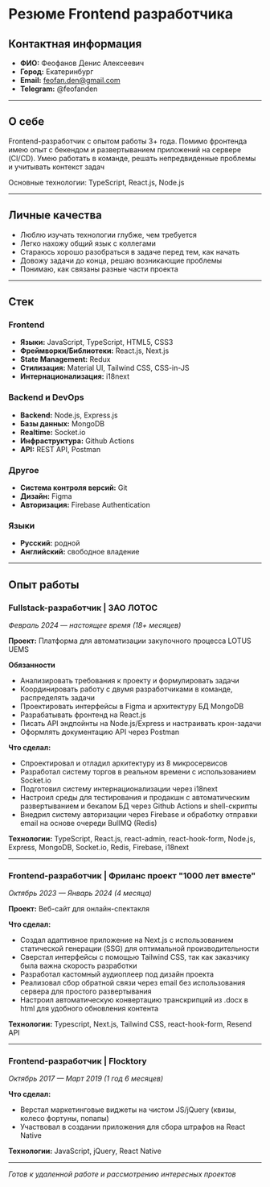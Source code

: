 # Резюме Frontend разработчика

## Контактная информация

- **ФИО:** Феофанов Денис Алексеевич
- **Город:** Екатеринбург
- **Email:** feofan.den@gmail.com
- **Telegram:** @feofanden

---

## О себе

Frontend-разработчик с опытом работы 3+ года. Помимо фронтенда имею опыт с бекендом и развертыванием приложений на сервере (CI/CD). Умею работать в команде, решать непредвиденные проблемы и учитывать контекст задач

Основные технологии: TypeScript, React.js, Node.js

---

## Личные качества

- Люблю изучать технологии глубже, чем требуется
- Легко нахожу общий язык с коллегами
- Стараюсь хорошо разобраться в задаче перед тем, как начать
- Довожу задачи до конца, решаю возникающие проблемы
- Понимаю, как связаны разные части проекта

---

## Стек

### Frontend

- **Языки:** JavaScript, TypeScript, HTML5, CSS3
- **Фреймворки/Библиотеки:** React.js, Next.js
- **State Management:** Redux
- **Стилизация:** Material UI, Tailwind CSS, CSS-in-JS
- **Интернационализация:** i18next

### Backend и DevOps

- **Backend:** Node.js, Express.js
- **Базы данных:** MongoDB
- **Realtime:** Socket.io
- **Инфраструктура:** Github Actions
- **API:** REST API, Postman

### Другое

- **Система контроля версий:** Git
- **Дизайн:** Figma
- **Авторизация:** Firebase Authentication

### Языки

- **Русский:** родной
- **Английский:** свободное владение

---

## Опыт работы

### **Fullstack-разработчик** | ЗАО ЛОТОС

_Февраль 2024 — настоящее время (18+ месяцев)_

**Проект:** Платформа для автоматизации закупочного процесса LOTUS UEMS

**Обязанности**

- Анализировать требования к проекту и формулировать задачи
- Координировать работу с двумя разработчиками в команде, распределять задачи
- Проектировать интерфейсы в Figma и архитектуру БД MongoDB
- Разрабатывать фронтенд на React.js
- Писать API эндпойнты на Node.js/Express и настраивать крон-задачи
- Оформлять документацию API через Postman

**Что сделал:**

- Спроектировал и отладил архитектуру из 8 микросервисов
- Разработал систему торгов в реальном времени с использованием Socket.io
- Подготовил систему интернационализации через i18next
- Настроил среды для тестирования и продакшн с автоматическим развертыванием и бекапом БД через Github Actions и shell-скрипты
- Внедрил систему авторизации через Firebase и обработку отправки email на основе очереди BullMQ (Redis)

**Технологии:** TypeScript, React.js, react-admin, react-hook-form, Node.js, Express, MongoDB, Socket.io, Redis, Firebase, i18next

---

### **Frontend-разработчик** | Фриланс проект "1000 лет вместе"

_Октябрь 2023 — Январь 2024 (4 месяца)_

**Проект:** Веб-сайт для онлайн-спектакля

**Что сделал:**

- Создал адаптивное приложение на Next.js с использованием статической генерации (SSG) для оптимальной производительности
- Сверстал интерфейсы с помощью Tailwind CSS, так как заказчику была важна скорость разработки
- Разработал кастомный аудиоплеер под дизайн проекта
- Реализовал сбор обратной связи через email без использования сервера для простого развертывания
- Настроил автоматическую конвертацию транскрипций из .docx в html для удобного обновления контента

**Технологии:** Typescript, Next.js, Tailwind CSS, react-hook-form, Resend API

---

### **Frontend-разработчик** | Flocktory

_Октябрь 2017 — Март 2019 (1 год 6 месяцев)_

**Что сделал:**

- Верстал маркетинговые виджеты на чистом JS/jQuery (квизы, колесо фортуны, попапы)
- Участвовал в создании приложения для сбора штрафов на React Native

**Технологии:** JavaScript, jQuery, React Native

---

_Готов к удаленной работе и рассмотрению интересных проектов_

